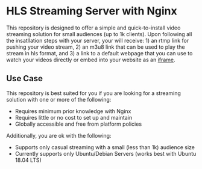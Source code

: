 # HLS Streaming Server with Nginx

This repository is designed to offer a simple and quick-to-install video streaming solution for small audiences (up to 1k clients). Upon following all the insatllation steps with your server, your will receive: 1) an rtmp link for pushing your video stream, 2) an m3u8 link that can be used to play the stream in hls format, and 3) a link to a default webpage that you can use to watch your videos directly or embed into your website as an [iframe](https://en.wikipedia.org/wiki/HTML_element#Frames).

## Use Case

This repository is best suited for you if you are looking for a streaming solution with one or more of the following:

* Requires minimum prior knowledge with Nginx
* Requires little or no cost to set up and maintain
* Globally accessible and free from platform policies

Additionally, you are ok with the following:

* Supports only casual streaming with a small (less than 1k) audience size
* Currently supports only Ubuntu/Debian Servers (works best with Ubuntu 18.04 LTS)

